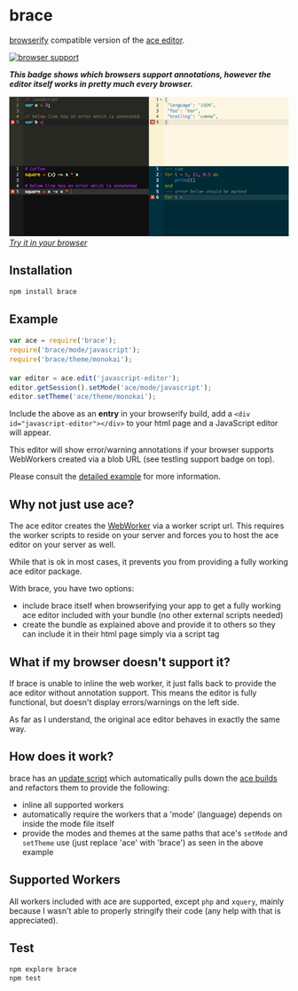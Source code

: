 # brace

[browserify](https://github.com/substack/node-browserify) compatible version of the [ace editor](http://ajaxorg.github.io/ace/).

[![browser support](https://ci.testling.com/thlorenz/brace.png)](https://ci.testling.com/thlorenz/brace)

***This badge shows which browsers support annotations, however the editor itself works in pretty much every browser.***

[![screenshot](assets/brace.png)](http://thlorenz.github.io/brace/)
*[Try it in your browser](http://thlorenz.github.io/brace/)*

## Installation

    npm install brace

## Example

```js
var ace = require('brace');
require('brace/mode/javascript');
require('brace/theme/monokai');

var editor = ace.edit('javascript-editor');
editor.getSession().setMode('ace/mode/javascript');
editor.setTheme('ace/theme/monokai');
```

Include the above as an **entry** in your browserify build, add a `<div id="javascript-editor"></div>` to your html page and
a JavaScript editor will appear. 

This editor will show error/warning annotations if your browser supports WebWorkers
created via a blob URL (see testling support badge on top).

Please consult the [detailed example](https://github.com/thlorenz/brace/tree/master/example) for more information.

## Why not just use ace?

The ace editor creates the [WebWorker](http://www.html5rocks.com/en/tutorials/workers/basics/) via a worker script url.
This requires the worker scripts to reside on your server and forces you to host the ace editor on your server as well.

While that is ok in most cases, it prevents you from providing a fully working ace editor package.

With brace, you have two options:

- include brace itself when browserifying your app to get a fully working ace editor included with your bundle (no other
  external scripts needed)
- create the bundle as explained above and provide it to others so they can include it in their html page simply via a
  script tag

## What if my browser doesn't support it?

If brace is unable to inline the web worker, it just falls back to provide the ace editor without annotation support.
This means the editor is fully functional, but doesn't display errors/warnings on the left side.

As far as I understand, the original ace editor behaves in exactly the same way.

## How does it work?

brace has an [update script](https://github.com/thlorenz/brace/blob/master/build/update.js) which automatically pulls
down the [ace builds](https://github.com/ajaxorg/ace-builds) and refactors them to provide the following:

- inline all supported workers
- automatically require the workers that a 'mode' (language) depends on inside the mode file itself
- provide the modes and themes at the same paths that ace's `setMode` and `setTheme` use (just replace 'ace' with
  'brace') as seen in the above example

## Supported Workers

All workers included with ace are supported, except `php` and `xquery`, mainly because I wasn't able to properly
stringify their code (any help with that is appreciated).

## Test

    npm explore brace 
    npm test
